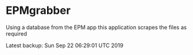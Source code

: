 # EPMgrabber
Using a database from the EPM app this application scrapes the files as required


Latest backup: Sun Sep 22 06:29:01 UTC 2019
